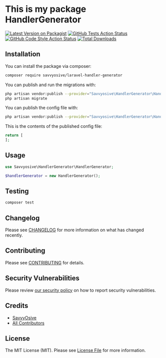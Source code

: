 # This is my package HandlerGenerator

[![Latest Version on Packagist](https://img.shields.io/packagist/v/savvyosive/laravel-handler-generator.svg?style=flat-square)](https://packagist.org/packages/savvyosive/laravel-handler-generator)
[![GitHub Tests Action Status](https://img.shields.io/github/workflow/status/savvyosive/laravel-handler-generator/run-tests?label=tests)](https://github.com/savvyosive/laravel-handler-generator/actions?query=workflow%3Arun-tests+branch%3Amain)
[![GitHub Code Style Action Status](https://img.shields.io/github/workflow/status/savvyosive/laravel-handler-generator/Check%20&%20fix%20styling?label=code%20style)](https://github.com/savvyosive/laravel-handler-generator/actions?query=workflow%3A"Check+%26+fix+styling"+branch%3Amain)
[![Total Downloads](https://img.shields.io/packagist/dt/savvyosive/laravel-handler-generator.svg?style=flat-square)](https://packagist.org/packages/savvyosive/laravel-handler-generator)


## Installation

You can install the package via composer:

```bash
composer require savvyosive/laravel-handler-generator
```

You can publish and run the migrations with:

```bash
php artisan vendor:publish --provider="Savvyosive\HandlerGenerator\HandlerGeneratorServiceProvider" --tag="laravel-handler-generator-migrations"
php artisan migrate
```

You can publish the config file with:
```bash
php artisan vendor:publish --provider="Savvyosive\HandlerGenerator\HandlerGeneratorServiceProvider" --tag="laravel-handler-generator-config"
```

This is the contents of the published config file:

```php
return [
];
```

## Usage

```php
use Savvyosive\HandlerGenerator\HandlerGenerator;

$handlerGenerator = new HandlerGenerator();

```

## Testing

```bash
composer test
```

## Changelog

Please see [CHANGELOG](CHANGELOG.md) for more information on what has changed recently.

## Contributing

Please see [CONTRIBUTING](.github/CONTRIBUTING.md) for details.

## Security Vulnerabilities

Please review [our security policy](../../security/policy) on how to report security vulnerabilities.

## Credits

- [SavvyOsive](https://github.com/SavvyOsive)
- [All Contributors](../../contributors)

## License

The MIT License (MIT). Please see [License File](LICENSE.md) for more information.
